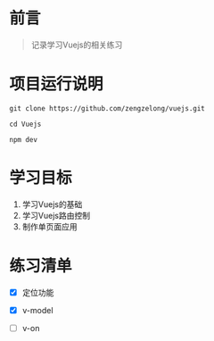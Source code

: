 # 前言

> 记录学习Vuejs的相关练习

# 项目运行说明

```
git clone https://github.com/zengzelong/vuejs.git

cd Vuejs

npm dev
```

# 学习目标

1. 学习Vuejs的基础
2. 学习Vuejs路由控制
3. 制作单页面应用


# 练习清单
- [x] 定位功能
- [x] v-model
- [ ] v-on



